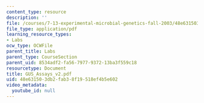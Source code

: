 ```yaml
---
content_type: resource
description: ''
file: /courses/7-13-experimental-microbial-genetics-fall-2003/48e631503db2fab38f19518ef4b5e602_GUS_Assays_v2.pdf
file_type: application/pdf
learning_resource_types:
- Labs
ocw_type: OCWFile
parent_title: Labs
parent_type: CourseSection
parent_uid: 8534adf2-fa56-7977-9372-13ba3f559c18
resourcetype: Document
title: GUS_Assays_v2.pdf
uid: 48e63150-3db2-fab3-8f19-518ef4b5e602
video_metadata:
  youtube_id: null
---
```

